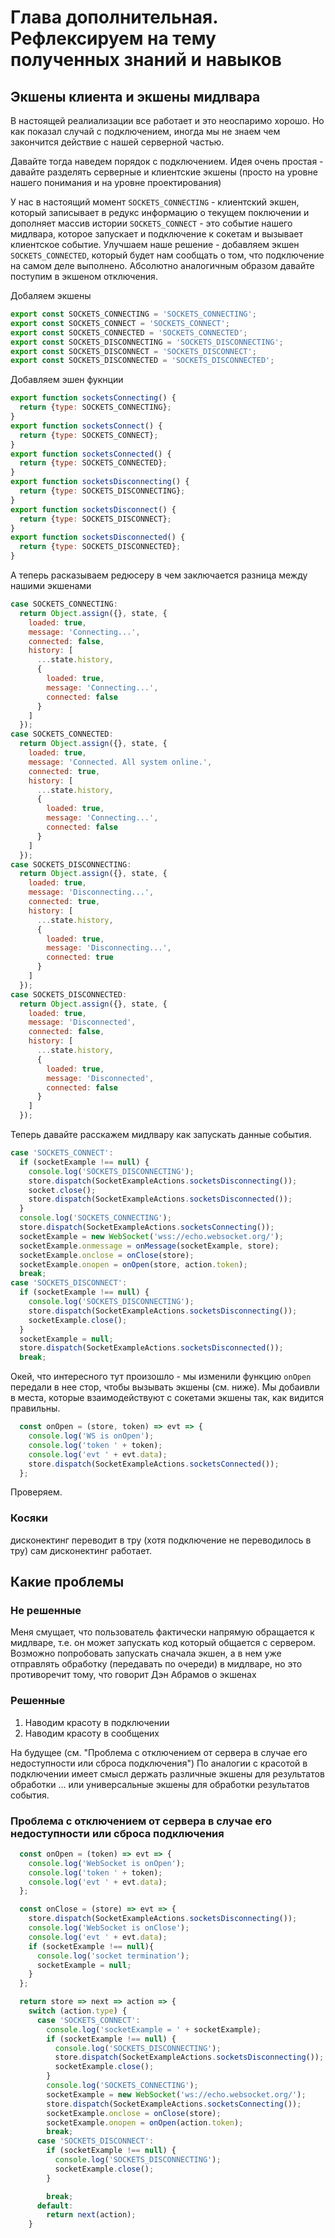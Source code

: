 # Глава дополнительная. Рефлексируем на тему полученных знаний и навыков

## Экшены клиента и экшены мидлвара

В настоящей реалиализации все работает и это неоспаримо хорошо. Но как показал случай с подключением, иногда мы не знаем чем закончится действие с нашей серверной частью.

Давайте тогда наведем порядок с подключением.
Идея очень простая - давайте разделять серверные и клиентские экшены (просто на уровне нашего понимания и на уровне проектирования)

У нас в настоящий момент
`SOCKETS_CONNECTING` - клиентский экшен, который записывает в редукс информацию о текущем поключении и дополняет массив истории
`SOCKETS_CONNECT` - это событие нашего мидлвара, которое запускает и подключение к сокетам и вызывает клиентское событие.
Улучшаем наше решение - добавляем экшен `SOCKETS_CONNECTED`, который будет нам сообщать о том, что подключение на самом деле выполнено.
Абсолютно аналогичным образом давайте поступим в экшеном отключения.

Добаляем экшены
```js
export const SOCKETS_CONNECTING = 'SOCKETS_CONNECTING';
export const SOCKETS_CONNECT = 'SOCKETS_CONNECT';
export const SOCKETS_CONNECTED = 'SOCKETS_CONNECTED';
export const SOCKETS_DISCONNECTING = 'SOCKETS_DISCONNECTING';
export const SOCKETS_DISCONNECT = 'SOCKETS_DISCONNECT';
export const SOCKETS_DISCONNECTED = 'SOCKETS_DISCONNECTED';
```
Добавляем эшен фукнции

```js
export function socketsConnecting() {
  return {type: SOCKETS_CONNECTING};
}
export function socketsConnect() {
  return {type: SOCKETS_CONNECT};
}
export function socketsConnected() {
  return {type: SOCKETS_CONNECTED};
}
export function socketsDisconnecting() {
  return {type: SOCKETS_DISCONNECTING};
}
export function socketsDisconnect() {
  return {type: SOCKETS_DISCONNECT};
}
export function socketsDisconnected() {
  return {type: SOCKETS_DISCONNECTED};
}
```
А теперь расказываем редюсеру в чем заключается разница между нашими экшенами

```js
case SOCKETS_CONNECTING:
  return Object.assign({}, state, {
    loaded: true,
    message: 'Connecting...',
    connected: false,
    history: [
      ...state.history,
      {
        loaded: true,
        message: 'Connecting...',
        connected: false
      }
    ]
  });
case SOCKETS_CONNECTED:
  return Object.assign({}, state, {
    loaded: true,
    message: 'Connected. All system online.',
    connected: true,
    history: [
      ...state.history,
      {
        loaded: true,
        message: 'Connecting...',
        connected: false
      }
    ]
  });
case SOCKETS_DISCONNECTING:
  return Object.assign({}, state, {
    loaded: true,
    message: 'Disconnecting...',
    connected: true,
    history: [
      ...state.history,
      {
        loaded: true,
        message: 'Disconnecting...',
        connected: true
      }
    ]
  });
case SOCKETS_DISCONNECTED:
  return Object.assign({}, state, {
    loaded: true,
    message: 'Disconnected',
    connected: false,
    history: [
      ...state.history,
      {
        loaded: true,
        message: 'Disconnected',
        connected: false
      }
    ]
  });
```
Теперь давайте расскажем мидлвару как запускать данные события.

```js
case 'SOCKETS_CONNECT':
  if (socketExample !== null) {
    console.log('SOCKETS_DISCONNECTING');
    store.dispatch(SocketExampleActions.socketsDisconnecting());
    socket.close();
    store.dispatch(SocketExampleActions.socketsDisconnected());
  }
  console.log('SOCKETS_CONNECTING');
  store.dispatch(SocketExampleActions.socketsConnecting());
  socketExample = new WebSocket('wss://echo.websocket.org/');
  socketExample.onmessage = onMessage(socketExample, store);
  socketExample.onclose = onClose(store);
  socketExample.onopen = onOpen(store, action.token);
  break;
case 'SOCKETS_DISCONNECT':
  if (socketExample !== null) {
    console.log('SOCKETS_DISCONNECTING');
    store.dispatch(SocketExampleActions.socketsDisconnecting());
    socketExample.close();
  }
  socketExample = null;
  store.dispatch(SocketExampleActions.socketsDisconnected());
  break;
```

Окей, что интересного тут произошло - мы изменили функцию `onOpen` передали в нее стор, чтобы вызывать экшены (см. ниже). Мы добаивли в места, которые взаимодействуют с сокетами экшены так, как видится правильны.

```js
  const onOpen = (store, token) => evt => {
    console.log('WS is onOpen');
    console.log('token ' + token);
    console.log('evt ' + evt.data);
    store.dispatch(SocketExampleActions.socketsConnected());
  };
```
Проверяем.


### Косяки
дисконектинг переводит в тру (хотя подключение не переводилось в тру)
сам дисконектинг работает.




## Какие проблемы

### Не решенные
Меня смущает, что пользователь фактически напрямую обращается к мидлваре, т.е. он может запускать код который общается с сервером. Возможно попробовать запускать сначала экшен, а в нем уже отправлять обработку (передавать по очереди) в мидлваре, но это противоречит тому, что говорит Дэн Абрамов о экшенах

### Решенные
1. Наводим красоту в подключении
2. Наводим красоту в сообщених

На будущее (см. "Проблема с отключением от сервера в случае его недоступности или сброса подключения")
По аналогии с красотой в подключении имеет смысл держать различные экшены для результатов обработки ... или универсальные экшены для обработки результатов события.


### Проблема с отключением от сервера в случае его недоступности или сброса подключения



```js
  const onOpen = (token) => evt => {
    console.log('WebSocket is onOpen');
    console.log('token ' + token);
    console.log('evt ' + evt.data);
  };

  const onClose = (store) => evt => {
    store.dispatch(SocketExampleActions.socketsDisconnecting());
    console.log('WebSocket is onClose');
    console.log('evt ' + evt.data);
    if (socketExample !== null){
      console.log('socket termination');
      socketExample = null;
    }
  };

  return store => next => action => {
    switch (action.type) {
      case 'SOCKETS_CONNECT':
        console.log('socketExample = ' + socketExample);
        if (socketExample !== null) {
          console.log('SOCKETS_DISCONNECTING');
          store.dispatch(SocketExampleActions.socketsDisconnecting());
          socketExample.close();
        }
        console.log('SOCKETS_CONNECTING');
        socketExample = new WebSocket('ws://echo.websocket.org/');
        store.dispatch(SocketExampleActions.socketsConnecting());
        socketExample.onclose = onClose(store);
        socketExample.onopen = onOpen(action.token);
        break;
      case 'SOCKETS_DISCONNECT':
        if (socketExample !== null) {
          console.log('SOCKETS_DISCONNECTING');
          socketExample.close();
        }

        break;
      default:
        return next(action);
    }
```
